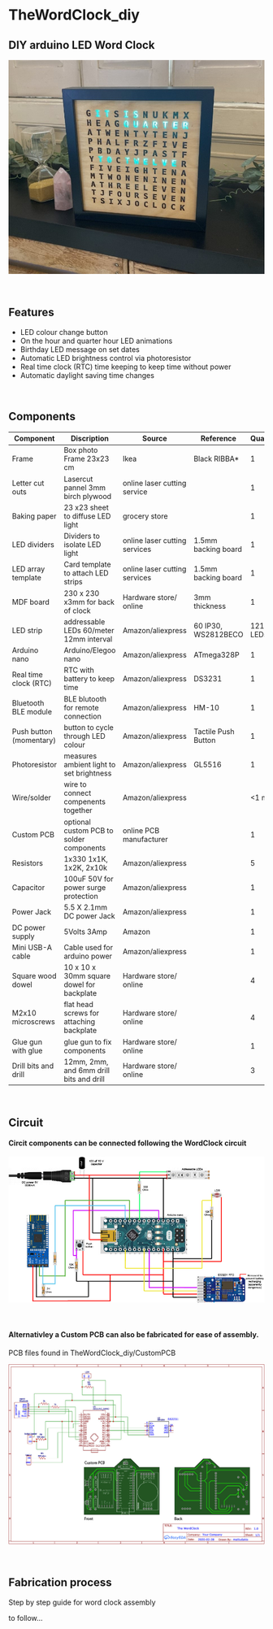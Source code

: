 # TheWordClock_diy
## DIY arduino LED Word Clock

![Alt text](img/WordClock2.jpg?raw=true "Title")


<br/>

## Features

* LED colour change button
* On the hour and quarter hour LED animations 
* Birthday LED message on set dates
* Automatic LED brightness control via photoresistor
* Real time clock (RTC) time keeping to keep time without power
* Automatic daylight saving time changes

&nbsp;


## Components


| Component             | Discription                              | Source		              |Reference            | Quantity  |
|-----------------------|------------------------------------------|----------------------------------|---------------------|-----------|
|Frame		        | Box photo Frame 23x23 cm                 | Ikea	                      | Black RIBBA*        | 1         |
|Letter cut outs        | Lasercut pannel 3mm birch plywood        | online laser cutting service     | 		    | 1	        | 
|Baking paper	        | 23 x23 sheet to diffuse LED light        | grocery store     		      | 		    | 1	        | 
|LED dividers	        | Dividers to isolate LED light            | online laser cutting services    | 1.5mm backing board | 1         |  
|LED array template     | Card template to attach LED strips       | online laser cutting services    | 1.5mm backing board | 1         |
|MDF board	        | 230 x 230 x3mm for back of clock         | Hardware store/ online	      | 3mm thickness	    | 1	        | 
|LED strip              | addressable LEDs 60/meter 12mm interval  | Amazon/aliexpress                | 60 IP30, WS2812BECO | 121 LEDs  |  
|Arduino nano           | Arduino/Elegoo nano                      | Amazon/aliexpress	              | ATmega328P	    | 1         |
|Real time clock (RTC)  | RTC with battery to keep time            | Amazon/aliexpress	              | DS3231		    | 1         |
|Bluetooth BLE module   | BLE blutooth for remote connection       | Amazon/aliexpress	              | HM-10		    | 1         |
|Push button (momentary)| button to cycle through LED colour       | Amazon/aliexpress	              | Tactile Push Button | 1         |
|Photoresistor          | measures ambient light to set brightness | Amazon/aliexpress	              | GL5516		    | 1         |
|Wire/solder	        | wire to connect compenents together      | Amazon/aliexpress	              | 		    | <1 m      |
|Custom PCB	        | optional custom PCB to solder components | online PCB manufacturer          | 		    | 1         |
|Resistors 		| 1x330 1x1K, 1x2K, 2x10k 		   | Amazon/aliexpress	              | 		    | 5         |
|Capacitor              | 100uF 50V for power surge protection	   | Amazon/aliexpress	              | 		    | 1         |
|Power Jack		| 5.5 X 2.1mm DC power Jack 		   | Amazon/aliexpress	              | 		    | 1         |
|DC power supply	| 5Volts 3Amp  		  		   | Amazon		              | 		    | 1         |
|Mini USB-A cable	| Cable  used for arduino power            | Amazon/aliexpress	              | 		    | 1         |
|Square wood dowel	| 10 x 10 x 30mm square dowel for backplate| Hardware store/ online	      | 		    | 4         |
|M2x10 microscrews	| flat head screws for attaching backplate | Hardware store/ online	      | 		    | 4         |
|Glue gun with glue	| glue gun to fix components 		   | Hardware store/ online	      | 		    | 1         |
|Drill bits and drill	| 12mm, 2mm, and 6mm drill bits and drill  | Hardware store/ online	      | 		    | 3         |

&nbsp;

## Circuit

#### Circit components can be connected following the WordClock circuit

![Alt text](img/WordClock_circuit_diagram.jpg?raw=true "Title")

&nbsp;

#### Alternativley a Custom PCB can also be fabricated for ease of assembly.
PCB files found in TheWordClock_diy/CustomPCB

![Alt text](img/WordClock_Schematic.jpg?raw=true "Title")


&nbsp;

## Fabrication process
Step by step guide for word clock assembly

to follow... 



